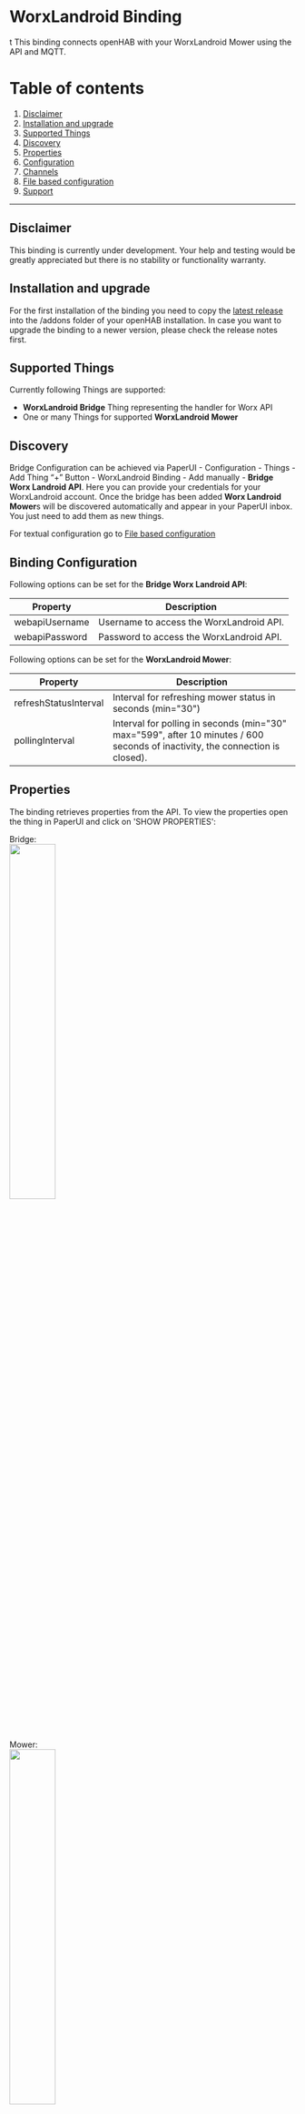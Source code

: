 # WorxLandroid Binding
t
This binding connects openHAB with your WorxLandroid Mower using the API and MQTT.

# Table of contents

1. [Disclaimer](https://github.com/nibi79/worxlandroid/tree/master#disclaimer)
2. [Installation and upgrade](https://github.com/nibi79/worxlandroid/tree/master#installation-and-upgrade)
3. [Supported Things](https://github.com/nibi79/worxlandroid/tree/master#supported-things)
4. [Discovery](https://github.com/nibi79/worxlandroid/tree/master#discovery)
5. [Properties](https://github.com/nibi79/worxlandroid/tree/master#properties)
6. [Configuration](https://github.com/nibi79/worxlandroid/tree/master#configuration)
7. [Channels](https://github.com/nibi79/worxlandroid/tree/master#channels)
8. [File based configuration](https://github.com/nibi79/worxlandroid/tree/master#file-based-configuration)
9. [Support](https://github.com/nibi79/worxlandroid/tree/master#support)

***

## Disclaimer

This binding is currently under development. Your help and testing would be greatly appreciated but there is no stability or functionality warranty.

## Installation and upgrade

For the first installation of the binding you need to copy the [latest release](https://github.com/nibi79/worxlandroid/releases)  into the /addons folder of your openHAB installation. In case you want to upgrade the binding to a newer version, please check the release notes first.

## Supported Things

Currently following Things are supported:

- **WorxLandroid Bridge** Thing representing the handler for Worx API
- One or many Things for supported **WorxLandroid Mower**

## Discovery

Bridge Configuration can be achieved via PaperUI - Configuration - Things - Add Thing “+” Button - WorxLandroid Binding - Add manually - **Bridge Worx Landroid API**. Here you can provide your credentials for your WorxLandroid account. Once the bridge has been added **Worx Landroid Mower**s will be discovered automatically and appear in your PaperUI inbox. You just need to add them as new things.

For textual configuration go to [File based configuration](https://github.com/nibi79/worxlandroid/tree/master#file-based-configuration)

## Binding Configuration

Following options can be set for the **Bridge Worx Landroid API**:

| Property  | Description |
|-----------|-----------|
| webapiUsername | Username to access the WorxLandroid API. |
| webapiPassword | Password to access the WorxLandroid API. |


Following options can be set for the **WorxLandroid Mower**:

| Property  | Description |
|-----------|-----------|
| refreshStatusInterval | Interval for refreshing mower status in seconds (min="30")|
| pollingInterval | Interval for polling in seconds (min="30" max="599", after 10 minutes / 600 seconds of inactivity, the connection is closed). |

## Properties

The binding retrieves properties from the API. To view the properties open the thing in PaperUI and click on 'SHOW PROPERTIES':

Bridge:
<br>
<img src="images/SC_PaperUI_Bridge.png" width="40%">

Mower:
<br>
<img src="images/SC_PaperUI_Mower.png" width="40%">

## Channels

Currently following **Channels** are supported on the **Worx Landroid Mower**:

##### common

| Channel   | Type | ChannelName | Values |
|------------|-----------|-----------|-----------|
| online      | `Switch` | common#online | |
| lastUpdateOnlineStatus | `DateTime` | common#lastUpdateOnlineStatus | |
| action | `String` | common#action | START, STOP, HOME |

##### cfgCommon

| Channel   | Type | ChannelName |
|------------|-----------|-----------|
| id      | `Switch` | cfgCommon#id |
| serialNumber | `String` | cfgCommon#serialNumber |
| language | `String` | cfgCommon#language |
| lastUpdate | `DateTime` | cfgCommon#lastUpdate |
| command | `Number` | cfgCommon#command |
| rainDelay | `Number` | cfgCommon#rainDelay |

##### datCommon

| Channel   | Type | ChannelName |
|------------|-----------|-----------|
| macAdress | `String` | datCommon#macAdress |
| firmware | `Number` | datCommon#firmware |
| wifiQuality | `Number` | datCommon#wifiQuality |
| statusCode | `Number` | datCommon#statusCode |
| statusDescription | `String` | datCommon#statusDescription |
| errorCode | `Number` | datCommon#errorCode |
| errorDescription | `String` | datCommon#errorDescription |

##### datBattery

| Channel   | Type | ChannelName |
|------------|-----------|-----------|
| batteryTemperature | `Number` | datBattery#batteryTemperature |
| batteryVoltage | `Number` | datBattery#batteryVoltage |
| batteryLevel | `Number` | datBattery#batteryLevel |
| batteryChargeCycle | `Number` | datBattery#batteryChargeCycle |
| batteryCharging | `Switch` | datBattery#batteryCharging |

##### datDmp

| Channel   | Type | ChannelName |
|------------|-----------|-----------|
| pitch | `Number` | datDmp#pitch |
| roll | `Number` | datDmp#roll |
| yaw | `Number` | datDmp#yaw |

##### datSt

| Channel   | Type | ChannelName |
|------------|-----------|-----------|
| totalBladeTime | `Number` | datSt#totalBladeTime |
| totalDistance | `Number` | datSt#totalDistance |
| totalTime | `Number` | datSt#totalTime |

##### datSc

| Channel   | Type | ChannelName |
|------------|-----------|-----------|
| scheduleTimeExtension | `Number` | datSc#scheduleTimeExtension |

##### datScSunday

| Channel   | Type | ChannelName |
|------------|-----------|-----------|
| scheduleStartHour | `Number` | datScSunday#scheduleStartHour |
| scheduleStartMinutes | `Number` | datScSunday#scheduleStartMinutes |
| scheduleDuration | `Number` | datScSunday#scheduleDuration |
| scheduleEdgecut | `Number` | datScSunday#scheduleEdgecut |

##### datScMonday

| Channel   | Type | ChannelName |
|------------|-----------|-----------|
| scheduleStartHour | `Number` | datScMonday#scheduleStartHour |
| scheduleStartMinutes | `Number` | datScMonday#scheduleStartMinutes |
| scheduleDuration | `Number` | datScMonday#scheduleDuration |
| scheduleEdgecut | `Number` | datScMonday#scheduleEdgecut |

##### datScTuesady

| Channel   | Type | ChannelName |
|------------|-----------|-----------|
| scheduleStartHour | `Number` | datScTuesady#scheduleStartHour |
| scheduleStartMinutes | `Number` | datScTuesady#scheduleStartMinutes |
| scheduleDuration | `Number` | datScTuesady#scheduleDuration |
| scheduleEdgecut | `Number` | datScTuesady#scheduleEdgecut |

##### datScWednesday

| Channel   | Type | ChannelName |
|------------|-----------|-----------|
| scheduleStartHour | `Number` | datScWednesday#scheduleStartHour |
| scheduleStartMinutes | `Number` | datScWednesday#scheduleStartMinutes |
| scheduleDuration | `Number` | datScWednesday#scheduleDuration |
| scheduleEdgecut | `Number` | datScWednesday#scheduleEdgecut |

##### datScThursday

| Channel   | Type | ChannelName |
|------------|-----------|-----------|
| scheduleStartHour | `Number` | datScThursday#scheduleStartHour |
| scheduleStartMinutes | `Number` | datScThursday#scheduleStartMinutes |
| scheduleDuration | `Number` | datScThursday#scheduleDuration |
| scheduleEdgecut | `Number` | datScThursday#scheduleEdgecut |

##### datScFriday

| Channel   | Type | ChannelName |
|------------|-----------|-----------|
| scheduleStartHour | `Number` | datScFriday#scheduleStartHour |
| scheduleStartMinutes | `Number` | datScFriday#scheduleStartMinutes |
| scheduleDuration | `Number` | datScFriday#scheduleDuration |
| scheduleEdgecut | `Number` | datScFriday#scheduleEdgecut |


##### datScSaturday

| Channel   | Type | ChannelName |
|------------|-----------|-----------|
| scheduleStartHour | `Number` | datScSaturday#scheduleStartHour |
| scheduleStartMinutes | `Number` | datScSaturday#scheduleStartMinutes |
| scheduleDuration | `Number` | datScSaturday#scheduleDuration |
| scheduleEdgecut | `Number` | datScSaturday#scheduleEdgecut |

## File based configuration

<img src="images/SC_BasicUI_Main.png" width="40%">
<br><br>
<img src="images/SC_BasicUI_Schedule.png" width="40%">

### .things
```
Bridge worxlandroid:worxlandroidBridge:MyWorxBridge "MyWorx Bridge" [ webapiUsername="my username", webapiPassword="my password" ] {
    Thing mower MySerialNumber "MyLandroid Shaun" [ refreshStatusInterval=60, pollingInterval=300 ]
}
```
'MySerialNumber' is the serial number of the mower.

### .items
```
String          LandroidAction                          "Action"                            <movecontrol>           {channel="worxlandroid:mower:MyWorxBridge:MySerialNumber:common#action"}
String          LandroidLastUpdate                      "Last Update Data [%s]"             <calendar>              {channel="worxlandroid:mower:MyWorxBridge:MySerialNumber:cfgCommon#lastUpdate"}
//
String          LandroidSerialNumber                    "Serial Number [%s]"                <text>                  {channel="worxlandroid:mower:MyWorxBridge:MySerialNumber:cfgCommon#serialNumber"}
Number          LandroidFirmware                        "Firmware [v%s]"                    <text>                  {channel="worxlandroid:mower:MyWorxBridge:MySerialNumber:datCommon#firmware"}
Switch          LandroidOnline                          "Online [%s]"                       <network>               {channel="worxlandroid:mower:MyWorxBridge:MySerialNumber:common#online"}
String          LandroidLastUpdateOnlineStatus          "Last Update Online Status [%s]"    <calendar>              {channel="worxlandroid:mower:MyWorxBridge:MySerialNumber:common#lastUpdateOnlineStatus"}

// Status
Number          LandroidWifiQuality                     "Wifi Quality [%d]"                 <network>               {channel="worxlandroid:mower:MyWorxBridge:MySerialNumber:datCommon#wifiQuality"}
Switch          LandroidBatteryCharging                 "Battery charging [%s]"             <lowbattery>            {channel="worxlandroid:mower:MyWorxBridge:MySerialNumber:datBattery#batteryCharging"}
Number          LandroidStatusCode                      "Status Code [%d]"                  <lawnmower>             {channel="worxlandroid:mower:MyWorxBridge:MySerialNumber:datCommon#statusCode"}
String          LandroidStatusDescription               "Status [%s]"                       <lawnmower>             {channel="worxlandroid:mower:MyWorxBridge:MySerialNumber:datCommon#statusDescription"}
Number          LandroidErrorCode                       "Error Code [%d]"                   <error>                 {channel="worxlandroid:mower:MyWorxBridge:MySerialNumber:datCommon#errorCode"}
String          LandroidErrorDescription                "Error: [%s]"                       <error>                 {channel="worxlandroid:mower:MyWorxBridge:MySerialNumber:datCommon#errorDescription"}

// Battery
Number          LandroidBatteryLevel                    "Battery Level [%d %%]"             <battery>               {channel="worxlandroid:mower:MyWorxBridge:MySerialNumber:datBattery#batteryLevel"}
Number          LandroidBatteryVoltage                  "Battery Voltage [%.2f V]"          <battery>               {channel="worxlandroid:mower:MyWorxBridge:MySerialNumber:datBattery#batteryVoltage"}
Number          LandroidBatteryTemperature              "Battery Temperature [%.1f °C]"     <temperature>           {channel="worxlandroid:mower:MyWorxBridge:MySerialNumber:datBattery#batteryTemperature"}
Number          LandroidBatteryChargeCycle              "Battery ChargeCycle [%d]"          <battery>               {channel="worxlandroid:mower:MyWorxBridge:MySerialNumber:datBattery#batteryChargeCycle"}

// Settings
Number          LandroidRainDelay                       "Rain Delay [%d min]"               <rain>                  {channel="worxlandroid:mower:MyWorxBridge:MySerialNumber:cfgCommon#rainDelay"}
Number          LandroidScheduleTimeExtension           "Schedule Time Extension [%d %%]"   <time>                  {channel="worxlandroid:mower:MyWorxBridge:MySerialNumber:datSc#scheduleTimeExtension"}

// Statistics
Number          LandroidTotalTime                       "Total Time [%s min]"               <time>                  {channel="worxlandroid:mower:MyWorxBridge:MySerialNumber:datSt#totalTime"}
Number:Length   LandroidTotalDistance                   "Total Distance [%s m]"             <chart>                 {channel="worxlandroid:mower:MyWorxBridge:MySerialNumber:datSt#totalDistance"}
Number          LandroidTotalBladeTime                  "Total Bladetime [%s min]"          <time>                  {channel="worxlandroid:mower:MyWorxBridge:MySerialNumber:datSt#totalBladeTime"}

//Schedule
// Monday
Number          LandroidScheduleMondayStartHour         "Start Hour [%d]"                   <time>                  {channel="worxlandroid:mower:MyWorxBridge:MySerialNumber:datScMonday#scheduleStartHour"}
Number          LandroidScheduleMondayStartMinutes      "Start Minutes [%d]"                <time>                  {channel="worxlandroid:mower:MyWorxBridge:MySerialNumber:datScMonday#scheduleStartMinutes"}
Number          LandroidScheduleMondayDuration          "Duration [%d]"                     <time>                  {channel="worxlandroid:mower:MyWorxBridge:MySerialNumber:datScMonday#scheduleDuration"}
Switch          LandroidScheduleMondayEdgecut           "Edgecut "                          <settings>              {channel="worxlandroid:mower:MyWorxBridge:MySerialNumber:datScMonday#scheduleEdgecut"}

// Tuesday
Number          LandroidScheduleTuesdayStartHour        "Start Hour [%d]"                   <time>                  {channel="worxlandroid:mower:MyWorxBridge:MySerialNumber:datScTuesday#scheduleStartHour"}
Number          LandroidScheduleTuesdayStartMinutes     "Start Minutes [%d]"                <time>                  {channel="worxlandroid:mower:MyWorxBridge:MySerialNumber:datScTuesday#scheduleStartMinutes"}
Number          LandroidScheduleTuesdayDuration         "Duration [%d]"                     <time>                  {channel="worxlandroid:mower:MyWorxBridge:MySerialNumber:datScTuesday#scheduleDuration"}
Switch          LandroidScheduleTuesdayEdgecut          "Edgecut "                          <settings>              {channel="worxlandroid:mower:MyWorxBridge:MySerialNumber:datScTuesday#scheduleEdgecut"}

// Wednesday
Number          LandroidScheduleWednesdayStartHour      "Start Hour [%d]"                   <time>                  {channel="worxlandroid:mower:MyWorxBridge:MySerialNumber:datScWednesday#scheduleStartHour"}
Number          LandroidScheduleWednesdayStartMinutes   "Start Minutes [%d]"                <time>                  {channel="worxlandroid:mower:MyWorxBridge:MySerialNumber:datScWednesday#scheduleStartMinutes"}
Number          LandroidScheduleWednesdayDuration       "Duration [%d]"                     <time>                  {channel="worxlandroid:mower:MyWorxBridge:MySerialNumber:datScWednesday#scheduleDuration"}
Switch          LandroidScheduleWednesdayEdgecut        "Edgecut "                          <settings>              {channel="worxlandroid:mower:MyWorxBridge:MySerialNumber:datScWednesday#scheduleEdgecut"}

// Thursday
Number          LandroidScheduleThursdayStartHour       "Start Hour [%d]"                   <time>                  {channel="worxlandroid:mower:MyWorxBridge:MySerialNumber:datScThursday#scheduleStartHour"}
Number          LandroidScheduleThursdayStartMinutes    "Start Minutes [%d]"                <time>                  {channel="worxlandroid:mower:MyWorxBridge:MySerialNumber:datScThursday#scheduleStartMinutes"}
Number          LandroidScheduleThursdayDuration        "Duration [%d]"                     <time>                  {channel="worxlandroid:mower:MyWorxBridge:MySerialNumber:datScThursday#scheduleDuration"}
Switch          LandroidScheduleThursdayEdgecut         "Edgecut "                          <settings>              {channel="worxlandroid:mower:MyWorxBridge:MySerialNumber:datScThursday#scheduleEdgecut"}

// Friday
Number          LandroidScheduleFridayStartHour         "Start Hour [%d]"                   <time>                  {channel="worxlandroid:mower:MyWorxBridge:MySerialNumber:datScFriday#scheduleStartHour"}
Number          LandroidScheduleFridayStartMinutes      "Start Minutes [%d]"                <time>                  {channel="worxlandroid:mower:MyWorxBridge:MySerialNumber:datScFriday#scheduleStartMinutes"}
Number          LandroidScheduleFridayDuration          "Duration [%d]"                     <time>                  {channel="worxlandroid:mower:MyWorxBridge:MySerialNumber:datScFriday#scheduleDuration"}
Switch          LandroidScheduleFridayEdgecut           "Edgecut "                          <settings>              {channel="worxlandroid:mower:MyWorxBridge:MySerialNumber:datScFriday#scheduleEdgecut"}

// Saturday
Number          LandroidScheduleSaturdayStartHour       "Start Hour [%d]"                   <time>                  {channel="worxlandroid:mower:MyWorxBridge:MySerialNumber:datScSaturday#scheduleStartHour"}
Number          LandroidScheduleSaturdayStartMinutes    "Start Minutes [%d]"                <time>                  {channel="worxlandroid:mower:MyWorxBridge:MySerialNumber:datScSaturday#scheduleStartMinutes"}
Number          LandroidScheduleSaturdayDuration        "Duration [%d]"                     <time>                  {channel="worxlandroid:mower:MyWorxBridge:MySerialNumber:datScSaturday#scheduleDuration"}
Switch          LandroidScheduleSaturdayEdgecut         "Edgecut "                          <settings>              {channel="worxlandroid:mower:MyWorxBridge:MySerialNumber:datScSaturday#scheduleEdgecut"}

// Sunday
Number          LandroidScheduleSundayStartHour         "Start Hour [%d]"                   <time>                  {channel="worxlandroid:mower:MyWorxBridge:MySerialNumber:datScSunday#scheduleStartHour"}
Number          LandroidScheduleSundayStartMinutes      "Start Minutes [%d]"                <time>                  {channel="worxlandroid:mower:MyWorxBridge:MySerialNumber:datScSunday#scheduleStartMinutes"}
Number          LandroidScheduleSundayDuration          "Duration [%d]"                     <time>                  {channel="worxlandroid:mower:MyWorxBridge:MySerialNumber:datScSunday#scheduleDuration"}
Switch          LandroidScheduleSundayEdgecut           "Edgecut "                          <settings>              {channel="worxlandroid:mower:MyWorxBridge:MySerialNumber:datScSunday#scheduleEdgecut"}
```

### .sitemap
```
sitemap landroid label="Landroid"
{
    Frame {
        Switch item=LandroidAction mappings=[START="Start", STOP="Stop", HOME="Go Home"]
         Text item=LandroidLastUpdate
    }
    Frame {
        Text item=LandroidSerialNumber
        Text item=LandroidFirmware
        Text item=LandroidOnline //mappings=[OFF="Offline", ON="Online"]
        Text item=LandroidLastUpdateOnlineStatus
    }
    Frame label="Status"{
        Text item=LandroidWifiQuality
        Text  item=LandroidBatteryCharging
        Text item=LandroidStatusCode
        Text item=LandroidStatusDescription
        Text item=LandroidErrorCode
        Text item=LandroidErrorDescription
    }
    Frame label="Battery"{
        Text item=LandroidBatteryLevel
        Text item=LandroidBatteryVoltage
        Text item=LandroidBatteryTemperature
        Text item=LandroidBatteryChargeCycle
    }
    Frame label="Settings" {
        Setpoint item=LandroidScheduleTimeExtension minValue=-100 maxValue=100 step=10
        Text label="Schedule" icon="time"{
            Frame label="Schedule Monday" {
                Setpoint item=LandroidScheduleMondayStartHour minValue=0 maxValue=23 step=1
                Setpoint item=LandroidScheduleMondayStartMinutes minValue=0 maxValue=45 step=15
                Setpoint item=LandroidScheduleMondayDuration minValue=15 maxValue=1425 step=15
                Switch item=LandroidScheduleMondayEdgecut
            }
            Frame label="Schedule Tuesday" {
                Setpoint item=LandroidScheduleTuesdayStartHour minValue=0 maxValue=23 step=1
                Setpoint item=LandroidScheduleTuesdayStartMinutes minValue=0 maxValue=45 step=15
                Setpoint item=LandroidScheduleTuesdayDuration minValue=15 maxValue=1425 step=15
                Switch item=LandroidScheduleTuesdayEdgecut
            }
            Frame label="Schedule Wednesday" {
                Setpoint item=LandroidScheduleWednesdayStartHour minValue=0 maxValue=23 step=1
                Setpoint item=LandroidScheduleWednesdayStartMinutes minValue=0 maxValue=45 step=15
                Setpoint item=LandroidScheduleWednesdayDuration minValue=15 maxValue=1425 step=15
                Switch item=LandroidScheduleWednesdayEdgecut
            }
            Frame label="Schedule Thursday" {
                Setpoint item=LandroidScheduleThursdayStartHour minValue=0 maxValue=23 step=1
                Setpoint item=LandroidScheduleThursdayStartMinutes minValue=0 maxValue=45 step=15
                Setpoint item=LandroidScheduleThursdayDuration minValue=15 maxValue=1425 step=15
                Switch item=LandroidScheduleThursdayEdgecut
            }
            Frame label="Schedule Friday" {
                Setpoint item=LandroidScheduleFridayStartHour minValue=0 maxValue=23 step=1
                Setpoint item=LandroidScheduleFridayStartMinutes minValue=0 maxValue=45 step=15
                Setpoint item=LandroidScheduleFridayDuration minValue=15 maxValue=1425 step=15
                Switch item=LandroidScheduleFridayEdgecut
            }
            Frame label="Schedule Saturday" {
                Setpoint item=LandroidScheduleSaturdayStartHour minValue=0 maxValue=23 step=1
                Setpoint item=LandroidScheduleSaturdayStartMinutes minValue=0 maxValue=45 step=15
                Setpoint item=LandroidScheduleSaturdayDuration minValue=15 maxValue=1425 step=15
                Switch item=LandroidScheduleSaturdayEdgecut
            }
            Frame label="Schedule Sunday" {
                Setpoint item=LandroidScheduleSundayStartHour minValue=0 maxValue=23 step=1
                Setpoint item=LandroidScheduleSundayStartMinutes minValue=0 maxValue=45 step=15
                Setpoint item=LandroidScheduleSundayDuration minValue=15 maxValue=1425 step=15
                Switch item=LandroidScheduleSundayEdgecut
            }
        }
        Setpoint item=LandroidRainDelay minValue=0 maxValue=750 step=30
    }
    Frame label="Statistic" {
        Text item=LandroidTotalTime
        Text item=LandroidTotalDistance label="Total Distance [%.2f km]"
        Text item=LandroidTotalBladeTime
    }
}
```

### .rules
```
TODO
```

## Support

If you encounter critical issues with this binding, please consider to:

- create an [issue](https://github.com/nibi79/worxlandroid/issues) on GitHub
- search [community forum](https://community.openhab.org/) for answers already given
- or make a new post there, if nothing was found

In any case please provide some information about your problem:

- openHAB and binding version
- error description and steps to retrace if applicable
- any related `[WARN]`/`[ERROR]` from openhab.log (`log:set DEBUG org.openhab.binding.worxlandroid`)
- whether it's the binding, bridge, device or channel related issue

For the sake of documentation please use English language.

